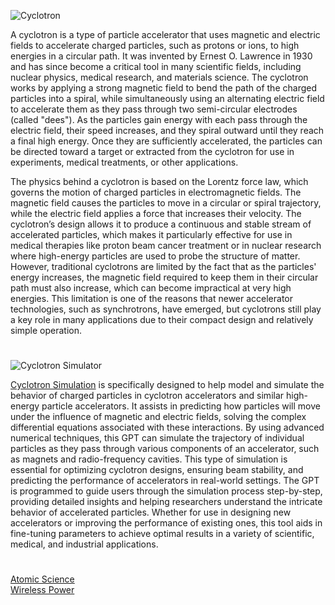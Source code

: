 ![Cyclotron](https://github.com/user-attachments/assets/ef864fda-3dd7-4cb5-809f-59019315ca00)

A cyclotron is a type of particle accelerator that uses magnetic and electric fields to accelerate charged particles, such as protons or ions, to high energies in a circular path. It was invented by Ernest O. Lawrence in 1930 and has since become a critical tool in many scientific fields, including nuclear physics, medical research, and materials science. The cyclotron works by applying a strong magnetic field to bend the path of the charged particles into a spiral, while simultaneously using an alternating electric field to accelerate them as they pass through two semi-circular electrodes (called "dees"). As the particles gain energy with each pass through the electric field, their speed increases, and they spiral outward until they reach a final high energy. Once they are sufficiently accelerated, the particles can be directed toward a target or extracted from the cyclotron for use in experiments, medical treatments, or other applications.

The physics behind a cyclotron is based on the Lorentz force law, which governs the motion of charged particles in electromagnetic fields. The magnetic field causes the particles to move in a circular or spiral trajectory, while the electric field applies a force that increases their velocity. The cyclotron’s design allows it to produce a continuous and stable stream of accelerated particles, which makes it particularly effective for use in medical therapies like proton beam cancer treatment or in nuclear research where high-energy particles are used to probe the structure of matter. However, traditional cyclotrons are limited by the fact that as the particles' energy increases, the magnetic field required to keep them in their circular path must also increase, which can become impractical at very high energies. This limitation is one of the reasons that newer accelerator technologies, such as synchrotrons, have emerged, but cyclotrons still play a key role in many applications due to their compact design and relatively simple operation.

#
![Cyclotron Simulator](https://github.com/user-attachments/assets/2f1e336a-e12d-4793-9fb0-f86bdbd952fb)

[Cyclotron Simulation](https://chatgpt.com/g/g-68269a21bb948191a64e240b3c8454c1-cyclotron-simulation) is specifically designed to help model and simulate the behavior of charged particles in cyclotron accelerators and similar high-energy particle accelerators. It assists in predicting how particles will move under the influence of magnetic and electric fields, solving the complex differential equations associated with these interactions. By using advanced numerical techniques, this GPT can simulate the trajectory of individual particles as they pass through various components of an accelerator, such as magnets and radio-frequency cavities. This type of simulation is essential for optimizing cyclotron designs, ensuring beam stability, and predicting the performance of accelerators in real-world settings. The GPT is programmed to guide users through the simulation process step-by-step, providing detailed insights and helping researchers understand the intricate behavior of accelerated particles. Whether for use in designing new accelerators or improving the performance of existing ones, this tool aids in fine-tuning parameters to achieve optimal results in a variety of scientific, medical, and industrial applications.

#

[Atomic Science](https://github.com/sourceduty/Atomic_Science)
<br>
[Wireless Power](https://github.com/sourceduty/Wireless_Power)
